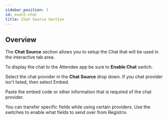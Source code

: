 ```yaml
---
sidebar_position: 1
id: event-chat
title: Chat Source Section
---
```


## Overview

The **Chat Source** section allows you to setup the Chat that will be used in the interactive tab area.

To display the chat to the Attendee app be sure to **Enable Chat** switch.

Select the chat provider in the **Chat Source** drop down.  If you chat provider isn't listed, then select Embed.

Paste the embed code or other information that is required of the chat provider.

You can transfer specific fields while using certain providers.  Use the switches to enable what fields to send over from Registrix.


